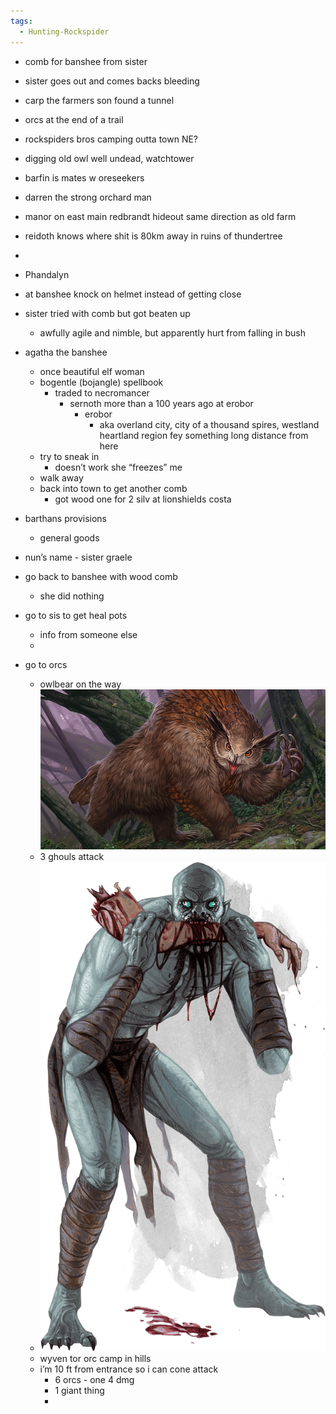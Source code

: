 ```yaml
---
tags:
  - Hunting-Rockspider
---
```

- comb for banshee from sister
- sister goes out and comes backs bleeding
- carp the farmers son found a tunnel 
- orcs at the end of a trail
- rockspiders bros camping outta town NE?
- digging old owl well undead, watchtower
- barfin is mates w oreseekers
- darren the strong orchard man
- manor on east main redbrandt hideout same direction as old farm
- reidoth knows where shit is 80km away in ruins of thundertree

- 

- Phandalyn

- at banshee knock on helmet instead of getting close 
- sister tried with comb but got beaten up
	- awfully agile and nimble, but apparently hurt from falling in bush
- agatha the banshee
	- once beautiful elf woman 
	- bogentle (bojangle) spellbook
		- traded to necromancer
			- sernoth more than a 100 years ago at erobor
				- erobor
					- aka overland city, city of a thousand spires, westland heartland region fey something long distance from here
	- try to sneak in 
		- doesn’t work she “freezes” me
	- walk away
	- back into town to get another comb
		- got wood one for 2 silv at lionshields costa
- barthans provisions
	- general goods
- nun’s name - sister graele 
- go back to banshee with wood comb
	- she did nothing
- go to sis to get heal pots
	- info from someone else 
	- 
- go to orcs
	- owlbear on the way
	![](images/Pasted%20image%2020240525202045.png)
	- 3 ghouls attack
	- ![200](images/Pasted%20image%2020240525212004.png)
	- wyven tor orc camp in hills
	- i’m 10 ft from entrance so i can cone attack
		- 6 orcs - one 4 dmg
		- 1 giant thing
		- 
